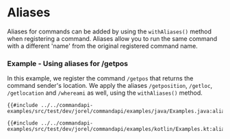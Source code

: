 # Aliases

Aliases for commands can be added by using the `withAliases()` method when registering a command. Aliases allow you to run the same command with a different 'name' from the original registered command name.

<div class="example">

### Example - Using aliases for /getpos

In this example, we register the command `/getpos` that returns the command sender's location. We apply the aliases `/getposition`, `/getloc`, `/getlocation` and `/whereami` as well, using the `withAliases()` method.

<div class="multi-pre">

```java,Java
{{#include ../../commandapi-examples/src/test/dev/jorel/commandapi/examples/java/Examples.java:aliases}}
```

```kotlin,Kotlin
{{#include ../../commandapi-examples/src/test/dev/jorel/commandapi/examples/kotlin/Examples.kt:aliases}}
```

</div>

</div>
